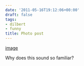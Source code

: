 ```yaml
---
date: '2011-05-16T19:12:06+00:00'
draft: false
tags:
- dilbert
- funny
title: Photo post
---
```


[image](/img/2011-05-16-photo-post/a89fdd4f5a15afdd39ef044fd97f317954ffa2f235428364c6dcf4a14270808a.gif)

Why does this sound so familiar?

